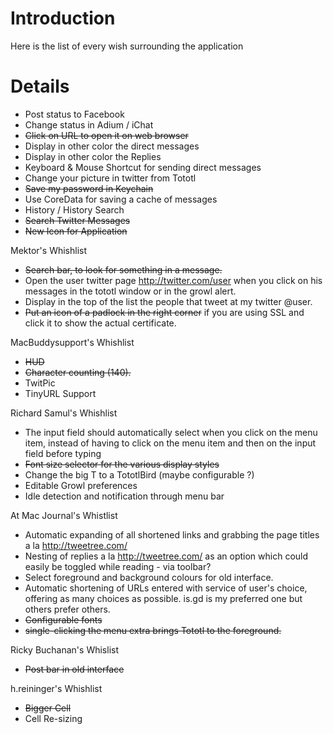 # Introduction #

Here is the list of every wish surrounding the application


# Details #

  * Post status to Facebook
  * Change status in Adium / iChat
  * ~~Click on URL to open it on web browser~~
  * Display in other color the direct messages
  * Display in other color the Replies
  * Keyboard & Mouse Shortcut for sending direct messages
  * Change your picture in twitter from Tototl
  * ~~Save my password in Keychain~~
  * Use CoreData for saving a cache of messages
  * History / History Search
  * ~~Search Twitter Messages~~
  * ~~New Icon for Application~~


Mektor's Whishlist
  * ~~Search bar, to look for something in a message.~~
  * Open the user twitter page http://twitter.com/user when you click on his messages in the tototl window or in the growl alert.
  * Display in the top of the list the people that tweet at my twitter @user.
  * ~~Put an icon of a padlock in the right corner~~ if you are using SSL and click it to show the actual certificate.

MacBuddysupport's Whishlist

  * ~~HUD~~
  * ~~Character counting (140).~~
  * TwitPic
  * TinyURL Support

Richard Samul's Whishlist

  * The input field should automatically select when you click on the menu item, instead of having to click on the menu item and then on the input field before typing
  * ~~Font size selector for the various display styles~~
  * Change the big T to a TototlBird (maybe configurable ?)
  * Editable Growl preferences
  * Idle detection and notification through menu bar

At Mac Journal's Whistlist
  * Automatic expanding of all shortened links and grabbing the page titles a la http://tweetree.com/
  * Nesting of replies a la http://tweetree.com/ as an option which could easily be toggled while reading - via toolbar?
  * Select foreground and background colours for old interface.
  * Automatic shortening of URLs entered with service of user's choice, offering as many choices as possible. is.gd is my preferred one but others prefer others.
  * ~~Configurable fonts~~
  * ~~single-clicking the menu extra brings Tototl to the foreground.~~

Ricky Buchanan's Whislist

  * ~~Post bar in old interface~~

h.reininger's Whishlist

  * ~~Bigger Cell~~
  * Cell Re-sizing